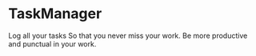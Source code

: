 # TaskManager
Log all your tasks So that you never miss your work. Be more productive and punctual in your work.



